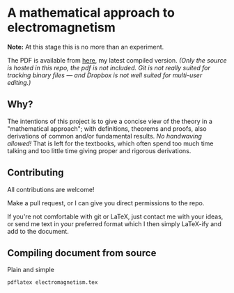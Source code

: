 # A mathematical approach to electromagnetism

**Note:** At this stage this is no more than an experiment.

The PDF is available from
[here](https://www.dropbox.com/s/m48ha31d68autfc/electromagnetism.pdf),
my latest compiled version. *(Only the source is hosted in this repo,
the pdf is not included. Git is not really suited for tracking binary
files — and Dropbox is not well suited for multi-user editing.)*

## Why?

The intentions of this project is to give a concise view of the theory
in a "mathematical approach"; with definitions, theorems and proofs,
also derivations of common and/or fundamental results. *No handwaving
allowed!* That is left for the textbooks, which often spend too much
time talking and too little time giving proper and rigorous derivations.

## Contributing

All contributions are welcome!

Make a pull request, or I can give you direct permissions to the repo.

If you're not comfortable with git or LaTeX, just contact me with your
ideas, or send me text in your preferred format which I then simply
LaTeX-ify and add to the document.

## Compiling document from source

Plain and simple

```
pdflatex electromagnetism.tex
```
